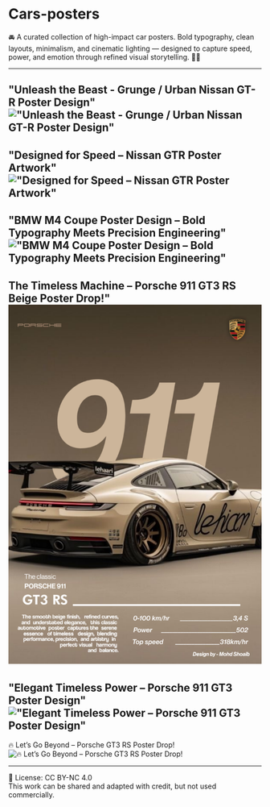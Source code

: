 # Cars-posters
🚘 A curated collection of high-impact car posters. Bold typography, clean layouts, minimalism, and cinematic lighting — designed to capture speed, power, and emotion through refined visual storytelling. 🎨🔥
__________________________________________________________________________________________________________________________

"Unleash the Beast - Grunge / Urban Nissan GT-R Poster Design"
!["Unleash the Beast - Grunge / Urban Nissan GT-R Poster Design"](https://github.com/Yuto-designer/Cars-posters/blob/main/20250721_114435.png)
----

"Designed for Speed – Nissan GTR Poster Artwork"
!["Designed for Speed – Nissan GTR Poster Artwork"](https://github.com/Yuto-designer/Cars-posters/blob/main/20250720_160850.png)
-------

"BMW M4 Coupe Poster Design – Bold Typography Meets Precision Engineering"
!["BMW M4 Coupe Poster Design – Bold Typography Meets Precision Engineering"](https://github.com/Yuto-designer/Cars-posters/blob/main/20250720_161450.png)
-----

The Timeless Machine – Porsche 911 GT3 RS Beige Poster Drop!"
![The Timeless Machine – Porsche 911 GT3 RS Beige Poster Drop!"](https://github.com/Yuto-designer/Cars-posters/blob/main/20250718_155821.png)
------

"Elegant Timeless Power – Porsche 911 GT3 Poster Design"
!["Elegant Timeless Power – Porsche 911 GT3 Poster Design"](https://github.com/Yuto-designer/Cars-posters/blob/main/20250717_163137.png)
------

🔥 Let’s Go Beyond – Porsche GT3 RS Poster Drop!
![🔥 Let’s Go Beyond – Porsche GT3 RS Poster Drop!](https://github.com/Yuto-designer/Cars-posters/blob/main/20250717_161650.png)

__________________________________________________________________________________________________________________________

📄 License: CC BY-NC 4.0  
This work can be shared and adapted with credit, but not used commercially.
